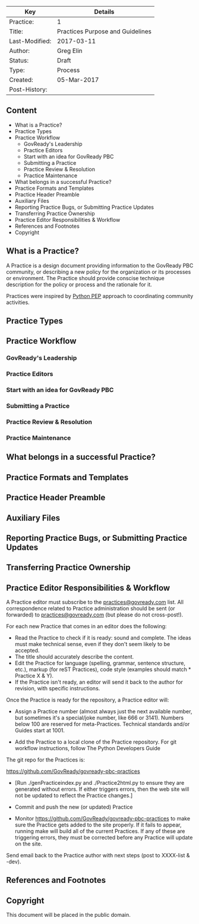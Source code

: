| Key            | Details                                                                          |
|----------------|----------------------------------------------------------------------------------|
| Practice:      | 1                                                                                |
| Title: 	       | Practices Purpose and Guidelines                                                 |
| Last-Modified: | 2017-03-11                                                                       |
| Author: 	     | Greg Elin <gregelin at govready.com>                                             |
| Status: 	     | Draft                                                                            |
| Type: 	       | Process                                                                          |
| Created: 	     | 05-Mar-2017                                                                      |
| Post-History:  |                                                                                  |


## Content

- What is a Practice?
- Practice Types
- Practice Workflow
  - GovReady's Leadership
  - Practice Editors
  - Start with an idea for GovReady PBC
  - Submitting a Practice
  - Practice Review & Resolution
  - Practice Maintenance
- What belongs in a successful Practice?
- Practice Formats and Templates
- Practice Header Preamble
- Auxiliary Files
- Reporting Practice Bugs, or Submitting Practice Updates
- Transferring Practice Ownership
- Practice Editor Responsibilities & Workflow
- References and Footnotes
- Copyright

## What is a Practice?

A Practice is a design document providing information to the GovReady PBC community, or describing a new policy for the organization or its processes or environment. The Practice should provide conscise technique description for the policy or process and the rationale for it.

Practices were inspired by [Python PEP](https://www.python.org/dev/peps/pep-0001/) approach to coordinating community activities.


## Practice Types

## Practice Workflow

  ### GovReady's Leadership

  ### Practice Editors

  ### Start with an idea for GovReady PBC

  ### Submitting a Practice

  ### Practice Review & Resolution

  ### Practice Maintenance

## What belongs in a successful Practice?

## Practice Formats and Templates

## Practice Header Preamble

## Auxiliary Files

## Reporting Practice Bugs, or Submitting Practice Updates

## Transferring Practice Ownership

## Practice Editor Responsibilities & Workflow

A Practice editor must subscribe to the <practices@govready.com> list. All correspondence related to Practice administration should be sent (or forwarded) to <practices@govready.com> (but please do not cross-post!).

For each new Practice that comes in an editor does the following:

* Read the Practice to check if it is ready: sound and complete. The ideas must make technical sense, even if they don't seem likely to be accepted.
* The title should accurately describe the content.
* Edit the Practice for language (spelling, grammar, sentence structure, etc.), markup (for reST Practices), code style (examples should match * Practice X & Y).
* If the Practice isn't ready, an editor will send it back to the author for revision, with specific instructions.

Once the Practice is ready for the repository, a Practice editor will:

* Assign a Practice number (almost always just the next available number, but sometimes it's a special/joke number, like 666 or 3141). Numbers below 100 are reserved for meta-Practices. Technical standards and/or Guides start at 1001.

* Add the Practice to a local clone of the Practice repository. For git workflow instructions, follow The Python Developers Guide

The git repo for the Practices is:

https://github.com/GovReady/govready-pbc-practices

* [Run ./genPracticeindex.py and ./Practice2html.py <Practice Number> to ensure they are generated without errors. If either triggers errors, then the web site will not be updated to reflect the Practice changes.]

* Commit and push the new (or updated) Practice

* Monitor https://github.com/GovReady/govready-pbc-practices to make sure the Practice gets added to the site properly. If it fails to appear, running make will build all of the current Practices. If any of these are triggering errors, they must be corrected before any Practice will update on the site.

Send email back to the Practice author with next steps (post to XXXX-list & -dev).

## References and Footnotes

## Copyright

This document will be placed in the public domain.
